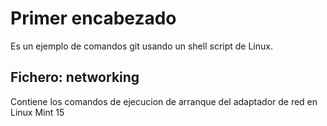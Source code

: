 # Primer encabezado

Es un ejemplo de comandos git usando un shell script de Linux.

## Fichero: networking

Contiene los comandos de ejecucion de arranque del adaptador de red en Linux Mint 15

